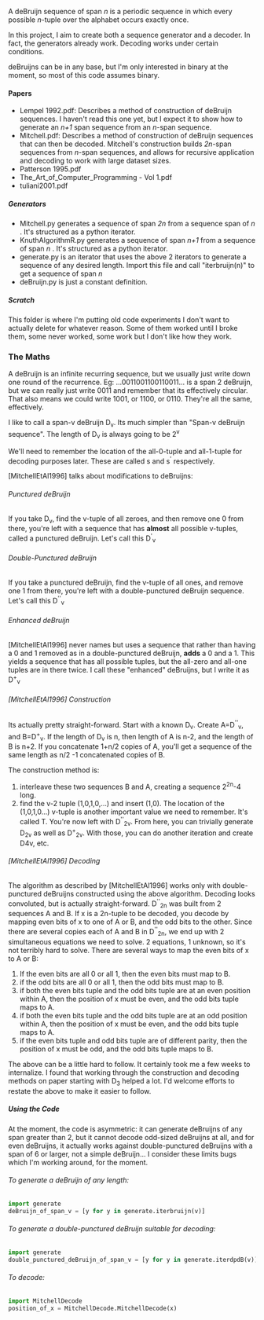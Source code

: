 A deBruijn sequence of span _n_ is a periodic sequence in which every possible
_n_-tuple over the alphabet occurs exactly once.

In this project, I aim to create both a sequence generator and a decoder.
In fact, the generators already work. Decoding works under certain conditions.

deBruijns can be in any base, but I'm only interested in binary at the moment, so 
most of this code assumes binary.

#### Papers
* Lempel 1992.pdf: Describes a method of construction of deBruijn sequences.
I haven't read this one yet, but I expect it to show how to generate an _n+1_ span
sequence from an _n_-span sequence.
* Mitchell.pdf:  Describes a method of construction of deBruijn sequences
that can then be decoded. Mitchell's construction builds _2n_-span sequences
from _n_-span sequences, and allows for recursive application and decoding to work with large dataset sizes.
* Patterson 1995.pdf
* The_Art_of_Computer_Programming - Vol 1.pdf
* tuliani2001.pdf
##### Generators
* Mitchell.py generates a sequence of span _2n_ from a sequence
span of _n_ . It's structured as a python iterator.
* KnuthAlgorithmR.py generates a sequence of span _n+1_ from a sequence
of span _n_ . It's structured as a python iterator.
* generate.py is an iterator that uses the above 2 iterators to generate a sequence of
any desired length. Import this file and call "iterbruijn(n)" to get a sequence of span _n_
* deBruijn.py is just a constant definition.
##### Scratch
This folder is where I'm putting old code experiments I don't want to
actually delete for whatever reason. Some of them worked until I broke them,
some never worked, some work but I don't like how they work.
### The Maths
A deBruijn is an infinite recurring sequence, but we usually just write down one round of the recurrence. Eg:
...0011001100110011... is a span 2 deBruijn, but we can really just write 0011 and remember that its effectively
circular. That also means we could write 1001, or 1100, or 0110. They're all the same, effectively.<p>
I like to call a span-v deBruijn D<sub>v</sub>. Its much simpler than "Span-v deBruijn sequence". The length
of D<sub>v</sub> is always going to be 2<sup>v</sup><p>
We'll need to remember the location of the all-0-tuple and all-1-tuple for decoding purposes later.
These are called s and s<sup>'</sup> respectively.

[MitchellEtAl1996] talks about modifications to deBruijns:
###### Punctured deBruijn
If you take D<sub>v</sub>, find the v-tuple of all zeroes, and then remove one 0 from there, 
you're left with a sequence that has **almost** all possible v-tuples, called a punctured deBruijn. Let's call
this D<sup>'</sup><sub>v</sub>
###### Double-Punctured deBruijn
If you take a punctured deBruijn, find the v-tuple of all ones, and remove one 1 from there, you're left
with a double-punctured deBruijn sequence.  Let's call this D<sup>''</sup><sub>v</sub>
###### Enhanced deBruijn
[MitchellEtAl1996] never names but uses a sequence that rather than having a 0 and 1 removed as in 
a double-punctured deBruijn, **adds** a 0 and a 1. This yields a sequence that has all possible tuples,
but the all-zero and all-one tuples are in there twice. I call these "enhanced" deBruijns, but I write 
it as D<sup>+</sup><sub>v</sub>
###### [MitchellEtAl1996] Construction
Its actually pretty straight-forward. Start with a known D<sub>v</sub>. Create A=D<sup>''</sup><sub>v</sub>,
and B=D<sup>+</sup><sub>v</sub>. If the length of D<sub>v</sub> is n, then length of A is n-2, 
and the length of B is n+2. If you concatenate 1+n/2 copies of A, you'll get a sequence of the same 
length as n/2 -1 concatenated copies of B. <p> The construction method is:
 1. interleave these two sequences B and A, creating a sequence 2<sup>2n</sup>-4 long.
 2. find the v-2 tuple (1,0,1,0,...) and insert (1,0). The location of the (1,0,1,0...) v-tuple is another
 important value we need to remember. It's called T.
You're now left with D<sup>''</sup><sub>2v</sub>. From here, you can trivially generate D<sub>2v</sub> 
as well as D<sup>+</sup><sub>2v</sub>. With those, you can do another iteration and create D<sbu>4v</sub>, etc.
###### [MitchellEtAl1996] Decoding
The algorithm as described by [MitchellEtAl1996] works only with double-punctured deBruijns constructed using
the above algorithm. Decoding looks convoluted, but is actually straight-forward. D<sup>''</sup><sub>2n</sub>
was built from 2 sequences A and B. If x is a 2n-tuple to be decoded, you decode by mapping even bits of x to one of
A or B, and the odd bits to the other. Since there are several copies each of A and B in
D<sup>''</sup><sub>2n</sub>, we end up with 2 simultaneous equations we need to solve. 2 equations, 1 unknown,
so it's not terribly hard to solve. There are several ways to map the even bits of x to A or B:
1. If the even bits are all 0 or all 1, then the even bits must map to B.
1. if the odd bits are all 0 or all 1, then the odd bits must map to B.
1. if both the even bits tuple and the odd bits tuple are at an even position within A, then the position
of x must be even, and the odd bits tuple maps to A.
1. if both the even bits tuple and the odd bits tuple are at an odd position within A, then the position
of x must be even, and the odd bits tuple maps to A. 
1. if the even bits tuple and odd bits tuple are of different parity, then the position of x must be odd,
and the odd bits tuple maps to B.

The above can be a little hard to follow. It certainly took me a few weeks to internalize. I found that
working through the construction and decoding methods on paper starting with D<sub>3</sub> helped a lot.
I'd welcome efforts to restate the above to make it easier to follow. 


##### Using the Code
At the moment, the code is asymmetric: it can generate deBruijns of any span greater than 2, but 
it cannot decode odd-sized deBruijns at all, and for even deBruijns, it actually works against 
double-punctured deBruijns with a span of 6 or larger, not a simple deBruijn... I consider these limits
bugs which I'm working around, for the moment.

###### To generate a deBruijn of any length:
```python
import generate
deBruijn_of_span_v = [y for y in generate.iterbruijn(v)]

```

###### To generate a double-punctured deBruijn suitable for decoding:
```python
import generate
double_punctured_deBruijn_of_span_v = [y for y in generate.iterdpdB(v)]

```


###### To decode:
```python
import MitchellDecode
position_of_x = MitchellDecode.MitchellDecode(x)

```
